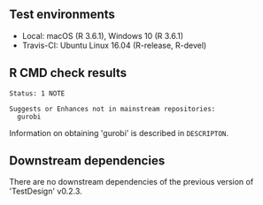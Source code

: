 ## Test environments

* Local: macOS (R 3.6.1), Windows 10 (R 3.6.1)
* Travis-CI: Ubuntu Linux 16.04 (R-release, R-devel)


## R CMD check results

```
Status: 1 NOTE

Suggests or Enhances not in mainstream repositories:
  gurobi
```

Information on obtaining 'gurobi' is described in `DESCRIPTON`.


## Downstream dependencies

There are no downstream dependencies of the previous version of 'TestDesign' v0.2.3.
